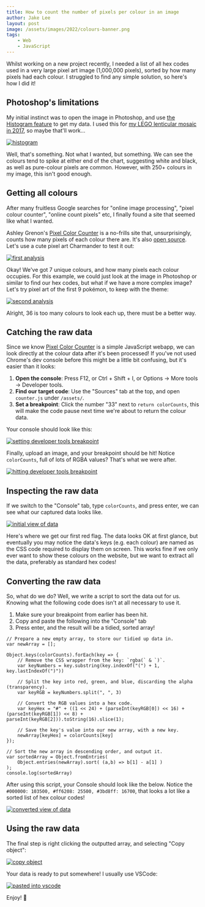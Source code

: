 ```yaml
---
title: How to count the number of pixels per colour in an image
author: Jake Lee
layout: post
image: /assets/images/2022/colours-banner.png
tags:
    - Web
    - JavaScript
---
```


Whilst working on a new project recently, I needed a list of all hex codes used in a very large pixel art image (1,000,000 pixels), sorted by how many pixels had each colour. I struggled to find any simple solution, so here's how I did it!

## Photoshop's limitations

My initial instinct was to open the image in Photoshop, and use [the Histogram feature](https://helpx.adobe.com/uk/photoshop/using/viewing-histograms-pixel-values.html) to get my data. I used this for [my LEGO lenticular mosaic in 2017](https://jakelee.co.uk/lego-mario-and-luigi-lenticular-mosaic/), so maybe that'll work...

[![histogram](/assets/images/2022/colours-histogram.png)](/assets/images/2022/colours-histogram.png)

Well, that's something. Not what I wanted, but something. We can see the colours tend to spike at either end of the chart, suggesting white and black, as well as pure-colour pixels are common. However, with 250+ colours in my image, this isn't good enough.

## Getting all colours

After many fruitless Google searches for "online image processing", "pixel colour counter", "online count pixels" etc, I finally found a site that seemed like what I wanted. 

Ashley Grenon's [Pixel Color Counter](https://townsean.github.io/canvas-pixel-color-counter/) is a no-frills site that, unsurprisingly, counts how many pixels of each colour there are. It's also [open source](https://github.com/townsean/canvas-pixel-color-counter). Let's use a cute pixel art Charmander to test it out:

[![first analysis](/assets/images/2022/colours-charmander-thumbnail.png)](/assets/images/2022/colours-charmander.png)

Okay! We've got 7 unique colours, and how many pixels each colour occupies. For this example, we could just look at the image in Photoshop or similar to find our hex codes, but what if we have a more complex image? Let's try pixel art of the first 9 pokémon, to keep with the theme:

[![second analysis](/assets/images/2022/colours-first9-thumbnail.png)](/assets/images/2022/colours-first9.png)

Alright, 36 is too many colours to look each up, there must be a better way.

## Catching the raw data

Since we know [Pixel Color Counter](https://townsean.github.io/canvas-pixel-color-counter/) is a simple JavaScript webapp, we can look directly at the colour data after it's been processed! If you've not used Chrome's dev console before this might be a little bit confusing, but it's easier than it looks:

1. **Open the console**: Press F12, or Ctrl + Shift + I, or Options -> More tools -> Developer tools.
2. **Find our target code**: Use the "Sources" tab at the top, and open `counter.js` under `/assets/`.
3. **Set a breakpoint**: Click the number "33" next to `return colorCounts`, this will make the code pause next time we're about to return the colour data.

Your console should look like this:

[![setting developer tools breakpoint](/assets/images/2022/colours-tools-740w.png)](/assets/images/2022/colours-tools.png)

Finally, upload an image, and your breakpoint should be hit! Notice `colorCounts`, full of lots of RGBA values? That's what we were after.

[![hitting developer tools breakpoint](/assets/images/2022/colours-breakpoint-740w.png)](/assets/images/2022/colours-breakpoint.png)

## Inspecting the raw data

If we switch to the "Console" tab, type `colorCounts`, and press enter, we can see what our captured data looks like. 

[![initial view of data](/assets/images/2022/colours-initial.png)](/assets/images/2022/colours-initial.png)

Here's where we get our first red flag. The data looks OK at first glance, but eventually you may notice the data's keys (e.g. each colour) are named as the CSS code required to display them on screen. This works fine if we only ever want to show these colours on the website, but we want to extract all the data, preferably as standard hex codes! 

## Converting the raw data

So, what do we do? Well, we write a script to sort the data out for us. Knowing what the following code does isn't at all necessary to use it. 

1. Make sure your breakpoint from earlier has been hit.
2. Copy and paste the following into the "Console" tab
3. Press enter, and the result will be a tidied, sorted array!

```
// Prepare a new empty array, to store our tidied up data in.
var newArray = []; 

Object.keys(colorCounts).forEach(key => {
    // Remove the CSS wrapper from the key: `rgba(` & `)`.
    var keyNumbers = key.substring(key.indexOf("(") + 1, key.lastIndexOf(")"))

    // Split the key into red, green, and blue, discarding the alpha (transparency).
    var keyRGB = keyNumbers.split(", ", 3)

    // Convert the RGB values into a hex code.
    var keyHex = "#" + ((1 << 24) + (parseInt(keyRGB[0]) << 16) + (parseInt(keyRGB[1]) << 8) + parseInt(keyRGB[2])).toString(16).slice(1);

    // Save the key's value into our new array, with a new key.
    newArray[keyHex] = colorCounts[key]
}); 

// Sort the new array in descending order, and output it.
var sortedArray = Object.fromEntries(
    Object.entries(newArray).sort( (a,b) => b[1] - a[1] )    
);
console.log(sortedArray)
```

After using this script, your Console should look like the below. Notice the `#000000: 103500, #ff6208: 25500, #3bd8ff: 16700`, that looks a lot like a sorted list of hex colour codes!

[![converted view of data](/assets/images/2022/colours-result-740w.png)](/assets/images/2022/colours-result.png)

## Using the raw data

The final step is right clicking the outputted array, and selecting "Copy object":

[![copy object](/assets/images/2022/colours-copyobject.png)](/assets/images/2022/colours-copyobject.png)

Your data is ready to put somewhere! I usually use VSCode:

[![pasted into vscode](/assets/images/2022/colours-vscode.png)](/assets/images/2022/colours-vscode.png)

Enjoy! 🎉